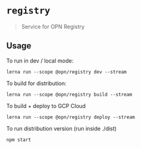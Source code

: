 # `registry`

> Service for OPN Registry

## Usage

To run in dev / local mode:

```
lerna run --scope @opn/registry dev --stream
```

To build for distribution:
```
lerna run --scope @opn/registry build --stream
```

To build + deploy to GCP Cloud
```
lerna run --scope @opn/registry deploy --stream
```

To run distribution version (run inside ./dist)
```
npm start
```
